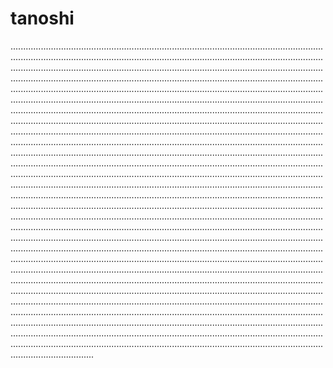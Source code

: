 # tanoshi

.............................................................................................................................................................................................................................................................................................................................................................................................................................................................................................................................................................................................................................................................................................................................................................................................................................................................................................................................................................................................................................................................................................................................................................................................................................................................................................................................................................................................................................................................................................................................................................................................................................................................................................................................................................................................................................................................................................................................................................................................................................................................................................................................................................................................................................................................................................................................................................................................................................................................................................................................................................................................................................................................................................................................................................................................................................................................................................................................................................................................................................................................................................................................................................................................................................................................................................................................................................................................................................................................................................................................................................................................................................................................................................................................................................................